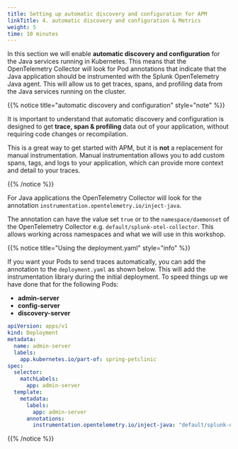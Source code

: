 ```yaml
---
title: Setting up automatic discovery and configuration for APM
linkTitle: 4. automatic discovery and configuration & Metrics
weight: 5
time: 10 minutes
---
```


In this section we will enable **automatic discovery and configuration** for the Java services running in Kubernetes. This means that the OpenTelemetry Collector will look for Pod annotations that indicate that the Java application should be instrumented with the Splunk OpenTelemetry Java agent. This will allow us to get traces, spans, and profiling data from the Java services running on the cluster.

{{% notice title="automatic discovery and configuration" style="note" %}}

It is important to understand that automatic discovery and configuration is designed to get **trace, span & profiling** data out of your application, without requiring code changes or recompilation.

This is a great way to get started with APM, but it is **not** a replacement for manual instrumentation. Manual instrumentation allows you to add custom spans, tags, and logs to your application, which can provide more context and detail to your traces.

{{% /notice %}}

For Java applications the OpenTelemetry Collector will look for the annotation `instrumentation.opentelemetry.io/inject-java`.

The annotation can have the value set `true` or to the `namespace/daemonset` of the OpenTelemetry Collector e.g. `default/splunk-otel-collector`. This allows working across namespaces and what we will use in this workshop.

{{% notice title="Using the deployment.yaml" style="info" %}}

If you want your Pods to send traces automatically, you can add the annotation to the `deployment.yaml` as shown below. This will add the instrumentation library during the initial deployment. To speed things up we have done that for the following Pods:

- **admin-server**
- **config-server**
- **discovery-server**

``` yaml
apiVersion: apps/v1
kind: Deployment
metadata:
  name: admin-server
  labels: 
    app.kubernetes.io/part-of: spring-petclinic
spec:
  selector:
    matchLabels:
      app: admin-server
  template:
    metadata:
      labels:
        app: admin-server
      annotations:
        instrumentation.opentelemetry.io/inject-java: "default/splunk-otel-collector"
```

{{% /notice %}}

